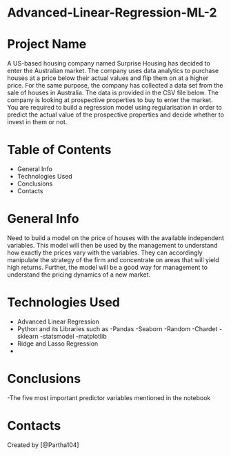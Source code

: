 # Advanced-Linear-Regression-ML-2

# Project Name
A US-based housing company named Surprise Housing has decided to enter the Australian market. The company uses data analytics to purchase houses at a price below their actual values and flip them on at a higher price. For the same purpose, the company has collected a data set from the sale of houses in Australia. The data is provided in the CSV file below. The company is looking at prospective properties to buy to enter the market. You are required to build a regression model using regularisation in order to predict the actual value of the prospective properties and decide whether to invest in them or not.

# Table of Contents
- General Info
- Technologies Used
- Conclusions
- Contacts

# General Info
Need to build a model on the price of houses with the available independent variables. This model will then be used by the management to understand how exactly the prices vary with the variables. They can accordingly manipulate the strategy of the firm and concentrate on areas that will yield high returns. Further, the model will be a good way for management to understand the pricing dynamics of a new market.

# Technologies Used
- Advanced Linear Regression
- Python and its Libraries such as -Pandas -Seaborn -Random -Chardet -sklearn -statsmodel -matplotlib
- Ridge and Lasso Regression
- 
# Conclusions
-The five most important predictor variables mentioned in the notebook

# Contacts
Created by [@Partha104] 

